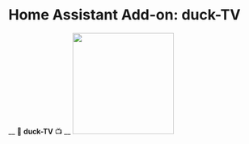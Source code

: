 # Home Assistant Add-on: duck-TV
__ 🦆 **duck-TV** 📺 __ 
<img src="https://github.com/pungkula1337anka/duck-TV/blob/main/ducktv.png?raw=true" width="200" height="200"  />

<br>



<br>
